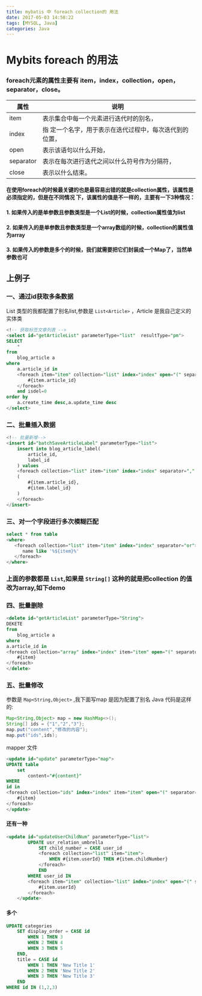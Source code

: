 ```yaml
---
title: mybatis 中 foreach collection的 用法
date: 2017-05-03 14:58:22
tags: [MYSQL, Java]
categories: Java
---
```

# Mybits foreach 的用法
### foreach元素的属性主要有 item，index，collection，open，separator，close。

|属性|说明|
|--|--|
|item|表示集合中每一个元素进行迭代时的别名，|
|index|指 定一个名字，用于表示在迭代过程中，每次迭代到的位置，|
|open|表示该语句以什么开始，|
|separator|表示在每次进行迭代之间以什么符号作为分隔符，|
|close|表示以什么结束。|

#### 在使用foreach的时候最关键的也是最容易出错的就是collection属性，该属性是必须指定的，但是在不同情况 下，该属性的值是不一样的，主要有一下3种情况：

#### 1. 如果传入的是单参数且参数类型是一个List的时候，collection属性值为list
#### 2. 如果传入的是单参数且参数类型是一个array数组的时候，collection的属性值为array
#### 3. 如果传入的参数是多个的时候，我们就需要把它们封装成一个Map了，当然单参数也可

## 上例子

### 一、通过id获取多条数据
List 类型的我都配置了别名list,参数是 `List<Article>` ，Article 是我自己定义的实体类
```sql
<!-- 获取标签文章列表 -->
<select id="getArticleList" parameterType="list"  resultType="pm">
SELECT
	*
from 
	blog_article a
where
	a.article_id in
	<foreach item="item" collection="list" index="index" open="(" separator="," close=")">
		#{item.article_id}
	</foreach>
	and isdel=0
order by
	a.create_time desc,a.update_time desc
</select>
```

### 二、批量插入数据
```sql
<!-- 批量新增-->
<insert id="batchSaveArticleLabel" parameterType="list">
	insert into blog_article_label(
		article_id,
		label_id
	) values
	<foreach collection="list" item="item" index="index" separator="," >
	(
		#{item.article_id},
		#{item.label_id}
	)
	</foreach>
</insert>
```

### 三、对一个字段进行多次模糊匹配
```sql
select * from table
<where>
   <foreach collection="list" item="item" index="index" separator="or">
      name like '%${item}%'
   </foreach>
</where>
```

### 上面的参数都是 `List`,如果是 `String[]` 这种的就是把collection 的值改为array,如下demo

### 四、批量删除
```sql
<delete id="getArticleList" parameterType="String">
DEKETE
from 
	blog_article a
where
a.article_id in
<foreach collection="array" index="index" item="item" open="(" separator="," close=")">
	#{item}
</foreach>
</delete>
```

### 五、批量修改
参数是 `Map<String,Object>` ,我下面写map 是因为配置了别名
Java 代码是这样的:
```java
Map<String,Object> map = new HashMap<>();
String[] ids = {"1","2","3"};
map.put("content","修改的内容");
map.put("ids",ids);
```
mapper 文件
```sql
<update id="update" parameterType="map">
UPDATE table
	set 
		content="#{content}"
WHERE
id in
<foreach collection="ids" index="index" item="item" open="(" separator="," close=")">
	#{item}
</foreach>
</update>
```

#### 还有一种
```sql
<update id="updateUserChildNum" parameterType="list">
		UPDATE usr_relation_umbrella
			SET child_number = CASE user_id
			<foreach collection="list" item="item">
				WHEN #{item.userId} THEN #{item.childNumber}
			</foreach>
			END
		WHERE user_id IN
		<foreach item="item" collection="list" index="index" open="(" separator="," close=")">
			#{item.userId}
		</foreach>
	</update>
```
#### 多个
```sql
UPDATE categories 
    SET display_order = CASE id 
        WHEN 1 THEN 3 
        WHEN 2 THEN 4 
        WHEN 3 THEN 5 
    END, 
    title = CASE id 
        WHEN 1 THEN 'New Title 1'
        WHEN 2 THEN 'New Title 2'
        WHEN 3 THEN 'New Title 3'
    END
WHERE id IN (1,2,3)
```